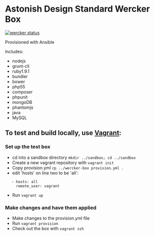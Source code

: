 # Astonish Design Standard Wercker Box
[![wercker status](https://app.wercker.com/status/da62deaa330891af10ea369d2ce48339/m/ "wercker status")](https://app.wercker.com/project/bykey/da62deaa330891af10ea369d2ce48339)

Provisioned with Ansible

Includes:
- nodejs
- grunt-cli
- ruby1.9.1
- bundler
- bower
- php55
- composer
- phpunit
- mongoDB
- phantomjs
- java
- MySQL

## To test and build locally, use [Vagrant](https://www.vagrantup.com/):

### Set up the test box
  - cd into a sandbox directory `mkdir ../sandbox; cd ../sandbox`
  - Create a new vagrant repository with `vagrant init`
  - Copy provision.yml `cp ../wercker-box provision.yml .`
  - edit 'hosts' on line two to be 'all':
```---
   - hosts: all
     remote_user: vagrant
```
  - Run `vagrant up`

### Make changes and have them applied
  - Make changes to the provision.yml file
  - Run `vagrant provision`
  - Check out the box with `vagrant ssh`

